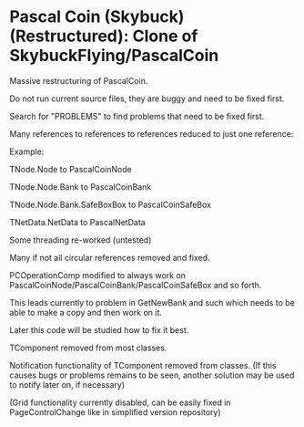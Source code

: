 # Pascal Coin (Skybuck)(Restructured): Clone of SkybuckFlying/PascalCoin

Massive restructuring of PascalCoin.

Do not run current source files, they are buggy and need to be fixed first.

Search for "PROBLEMS" to find problems that need to be fixed first.

Many references to references to references reduced to just one reference:

Example:

TNode.Node to PascalCoinNode

TNode.Node.Bank to PascalCoinBank

TNode.Node.Bank.SafeBoxBox to PascalCoinSafeBox

TNetData.NetData to PascalNetData

Some threading re-worked (untested)

Many if not all circular references removed and fixed.

PCOperationComp modified to always work on PascalCoinNode/PascalCoinBank/PascalCoinSafeBox and so forth.

This leads currently to problem in GetNewBank and such which needs to be able to make a copy and then work on it.

Later this code will be studied how to fix it best.

TComponent removed from most classes.

Notification functionality of TComponent removed from classes. (If this causes bugs or problems remains to be seen, another solution may be used to notify later on, if necessary)

(Grid functionality currently disabled, can be easily fixed in PageControlChange like in simplified version repository)

